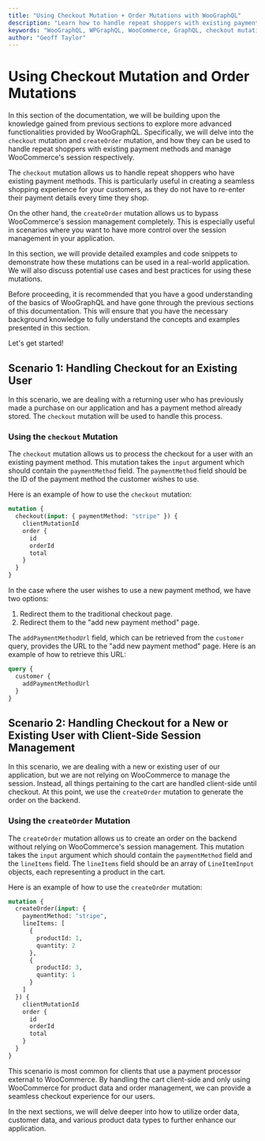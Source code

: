 ```yaml
---
title: "Using Checkout Mutation + Order Mutations with WooGraphQL"
description: "Learn how to handle repeat shoppers with existing payment methods using the `checkout` mutation, and side-stepping WooCommerce's management of the session completely by using the `createOrder` mutation."
keywords: "WooGraphQL, WPGraphQL, WooCommerce, GraphQL, checkout mutation, createOrder mutation, session management"
author: "Geoff Taylor"
---
```


# Using Checkout Mutation and Order Mutations

In this section of the documentation, we will be building upon the knowledge gained from previous sections to explore more advanced functionalities provided by WooGraphQL. Specifically, we will delve into the `checkout` mutation and `createOrder` mutation, and how they can be used to handle repeat shoppers with existing payment methods and manage WooCommerce's session respectively.

The `checkout` mutation allows us to handle repeat shoppers who have existing payment methods. This is particularly useful in creating a seamless shopping experience for your customers, as they do not have to re-enter their payment details every time they shop.

On the other hand, the `createOrder` mutation allows us to bypass WooCommerce's session management completely. This is especially useful in scenarios where you want to have more control over the session management in your application.

In this section, we will provide detailed examples and code snippets to demonstrate how these mutations can be used in a real-world application. We will also discuss potential use cases and best practices for using these mutations.

Before proceeding, it is recommended that you have a good understanding of the basics of WooGraphQL and have gone through the previous sections of this documentation. This will ensure that you have the necessary background knowledge to fully understand the concepts and examples presented in this section.

Let's get started!

## Scenario 1: Handling Checkout for an Existing User

In this scenario, we are dealing with a returning user who has previously made a purchase on our application and has a payment method already stored. The `checkout` mutation will be used to handle this process.

### Using the `checkout` Mutation

The `checkout` mutation allows us to process the checkout for a user with an existing payment method. This mutation takes the `input` argument which should contain the `paymentMethod` field. The `paymentMethod` field should be the ID of the payment method the customer wishes to use. 

Here is an example of how to use the `checkout` mutation:

```graphql
mutation {
  checkout(input: { paymentMethod: "stripe" }) {
    clientMutationId
    order {
      id
      orderId
      total
    }
  }
}
```

In the case where the user wishes to use a new payment method, we have two options:

1. Redirect them to the traditional checkout page.
2. Redirect them to the "add new payment method" page.

The `addPaymentMethodUrl` field, which can be retrieved from the `customer` query, provides the URL to the "add new payment method" page. Here is an example of how to retrieve this URL:

```graphql
query {
  customer {
    addPaymentMethodUrl
  }
}
```

## Scenario 2: Handling Checkout for a New or Existing User with Client-Side Session Management

In this scenario, we are dealing with a new or existing user of our application, but we are not relying on WooCommerce to manage the session. Instead, all things pertaining to the cart are handled client-side until checkout. At this point, we use the `createOrder` mutation to generate the order on the backend.

### Using the `createOrder` Mutation

The `createOrder` mutation allows us to create an order on the backend without relying on WooCommerce's session management. This mutation takes the `input` argument which should contain the `paymentMethod` field and the `lineItems` field. The `lineItems` field should be an array of `LineItemInput` objects, each representing a product in the cart.

Here is an example of how to use the `createOrder` mutation:

```graphql
mutation {
  createOrder(input: {
    paymentMethod: "stripe",
    lineItems: [
      {
        productId: 1,
        quantity: 2
      },
      {
        productId: 3,
        quantity: 1
      }
    ]
  }) {
    clientMutationId
    order {
      id
      orderId
      total
    }
  }
}
```

This scenario is most common for clients that use a payment processor external to WooCommerce. By handling the cart client-side and only using WooCommerce for product data and order management, we can provide a seamless checkout experience for our users.

In the next sections, we will delve deeper into how to utilize order data, customer data, and various product data types to further enhance our application.
